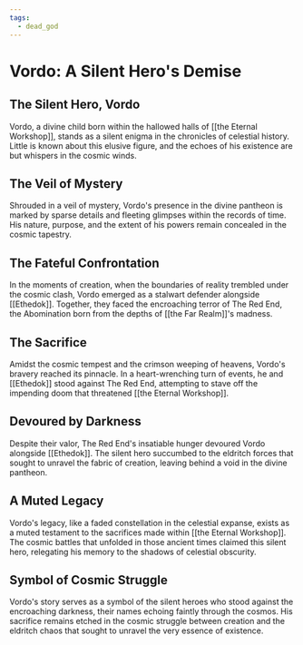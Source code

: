 ```yaml
---
tags:
  - dead_god
---
```

# Vordo: A Silent Hero's Demise

## The Silent Hero, Vordo

Vordo, a divine child born within the hallowed halls of [[the Eternal Workshop]], stands as a silent enigma in the chronicles of celestial history. Little is known about this elusive figure, and the echoes of his existence are but whispers in the cosmic winds.

## The Veil of Mystery

Shrouded in a veil of mystery, Vordo's presence in the divine pantheon is marked by sparse details and fleeting glimpses within the records of time. His nature, purpose, and the extent of his powers remain concealed in the cosmic tapestry.

## The Fateful Confrontation

In the moments of creation, when the boundaries of reality trembled under the cosmic clash, Vordo emerged as a stalwart defender alongside [[Ethedok]]. Together, they faced the encroaching terror of The Red End, the Abomination born from the depths of [[the Far Realm]]'s madness.

## The Sacrifice

Amidst the cosmic tempest and the crimson weeping of heavens, Vordo's bravery reached its pinnacle. In a heart-wrenching turn of events, he and [[Ethedok]] stood against The Red End, attempting to stave off the impending doom that threatened [[the Eternal Workshop]].

## Devoured by Darkness

Despite their valor, The Red End's insatiable hunger devoured Vordo alongside [[Ethedok]]. The silent hero succumbed to the eldritch forces that sought to unravel the fabric of creation, leaving behind a void in the divine pantheon.

## A Muted Legacy

Vordo's legacy, like a faded constellation in the celestial expanse, exists as a muted testament to the sacrifices made within [[the Eternal Workshop]]. The cosmic battles that unfolded in those ancient times claimed this silent hero, relegating his memory to the shadows of celestial obscurity.

## Symbol of Cosmic Struggle

Vordo's story serves as a symbol of the silent heroes who stood against the encroaching darkness, their names echoing faintly through the cosmos. His sacrifice remains etched in the cosmic struggle between creation and the eldritch chaos that sought to unravel the very essence of existence.